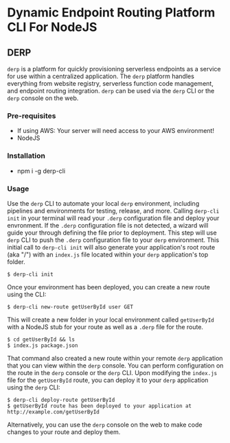 # Dynamic Endpoint Routing Platform CLI For NodeJS
## DERP
`derp` is a platform for quickly provisioning serverless endpoints as a service for use within a centralized application. The `derp` platform handles everything from website registry, serverless function code management, and endpoint routing integration.
`derp` can be used via the `derp` CLI or the `derp` console on the web.

### Pre-requisites
- If using AWS: Your server will need access to your AWS environment!
- NodeJS

### Installation
- npm i -g derp-cli

### Usage
Use the `derp` CLI to automate your local `derp` environment, including pipelines and environments for testing, release, and more.
Calling `derp-cli init` in your terminal will read your `.derp` configuration file and deploy your envronment.
If the `.derp` configuration file is not detected, a wizard will guide your through defining the file prior to deployment. This step will use `derp` CLI to push the `.derp` configuration file to your `derp` environment.
This initial call to `derp-cli init` will also generate your application's root route (aka "/") with an `index.js` file located within your `derp` application's top folder.
```
$ derp-cli init
```
Once your environment has been deployed, you can create a new route using the CLI:
```
$ derp-cli new-route getUserById user GET
```
This will create a new folder in your local environment called `getUserById` with a NodeJS stub for your route as well as a `.derp` file for the route.
```
$ cd getUserById && ls
$ index.js package.json
```
That command also created a new route within your remote `derp` application that you can view within the `derp` console. You can perform configuration on the route in the `derp` console or the `derp` CLI.
Upon modifying the `index.js` file for the `getUserById` route, you can deploy it to your `derp` application using the `derp` CLI:
```
$ derp-cli deploy-route getUserById
$ getUserById route has been deployed to your application at http://example.com/getUserById
```
Alternatively, you can use the `derp` console on the web to make code changes to your route and deploy them.
